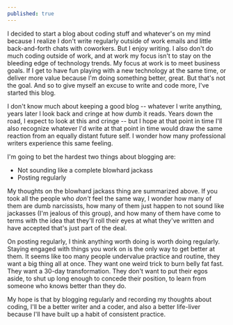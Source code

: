 ```yaml
---
published: true
---
```

I decided to start a blog about coding stuff and whatever's on my mind because I realize I don't write regularly outside of work emails and little back-and-forth chats with coworkers. But I enjoy writing. I also don't do much coding outside of work, and at work my focus isn't to stay on the bleeding edge of technology trends. My focus at work is to meet business goals. If I get to have fun playing with a new technology at the same time, or deliver more value because I'm doing something better, great. But that's not the goal. And so to give myself an excuse to write and code more, I've started this blog.

I don't know much about keeping a good blog -- whatever I write anything, years later I look back and cringe at how dumb it reads. Years down the road, I expect to look at this and cringe -- but I hope at that point in time I'll also recognize whatever I'd write at that point in time would draw the same reaction from an equally distant future self. I wonder how many professional writers experience this same feeling.

I'm going to bet the hardest two things about blogging are:
* Not sounding like a complete blowhard jackass
* Posting regularly

My thoughts on the blowhard jackass thing are summarized above. If you took all the people who _don't_ feel the same way, I wonder how many of them are dumb narcissists, how many of them just happen to not sound like jackasses (I'm jealous of this group), and how many of them have come to terms with the idea that they'll roll their eyes at what they've written and have accepted that's just part of the deal.

On posting regularly, I think anything worth doing is worth doing regularly. Staying engaged with things you work on is the only way to get better at them. It seems like too many people undervalue practice and routine, they want a big thing all at once. They want one weird trick to burn belly fat fast. They want a 30-day transformation. They don't want to put their egos aside, to shut up long enough to concede their position, to learn from someone who knows better than they do.

My hope is that by blogging regularly and recording my thoughts about coding, I'll be a better writer and a coder, and also a better life-liver because I'll have built up a habit of consistent practice.
